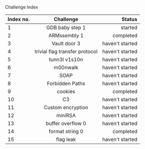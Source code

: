 Challenge Index

| Index no. | Challenge     | Status  |
| ----------|:-------------:| -----:|
| 1      | GDB baby step 1  | started |
| 2      | ARMssembly 1      |  completed |
| 3 | Vault door 3      |    haven't started |
| 4      | trivial flag transfer protocol  | haven't started |
| 5      | tunn3l v1s10n       |   haven't started |
| 6 | m00nwalk      |   haven't started |
| 7     | SOAP  | haven't started |
| 8     | Forbidden Paths      |   haven't started |
| 9 | cookies      |    completed |
| 10      | C3  | haven't started |
| 11      | Custom encryption   |   haven't started |
| 12 | miniRSA     |    haven't started |
| 13    | buffer overflow 0 | haven't started |
| 14     | format string 0      |   completed |
| 15 | flag leak     |    haven't started |

